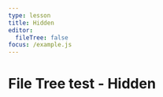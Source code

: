 ```yaml
---
type: lesson
title: Hidden
editor:
  fileTree: false
focus: /example.js
---
```


# File Tree test - Hidden
